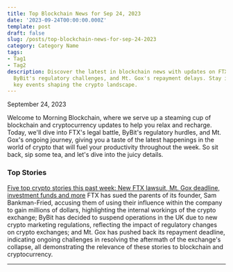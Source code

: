 ```yaml
---
title: Top Blockchain News for Sep 24, 2023
date: '2023-09-24T00:00:00.000Z'
template: post
draft: false
slug: /posts/top-blockchain-news-for-sep-24-2023
category: Category Name
tags:
- Tag1
- Tag2
description: Discover the latest in blockchain news with updates on FTX's lawsuit,
  ByBit's regulatory challenges, and Mt. Gox's repayment delays. Stay informed on
  key events shaping the crypto landscape.
---
```

September 24, 2023

Welcome to Morning Blockchain, where we serve up a steaming cup of blockchain and cryptocurrency updates to help you relax and recharge. Today, we'll dive into FTX's legal battle, ByBit's regulatory hurdles, and Mt. Gox's ongoing journey, giving you a taste of the latest happenings in the world of crypto that will fuel your productivity throughout the week. So sit back, sip some tea, and let's dive into the juicy details.

### Top Stories
[Five top crypto stories this past week: New FTX lawsuit, Mt. Gox deadline, investment funds and more](https://www.theblock.co/post/252669/five-top-crypto-stories-this-past-week-new-ftx-lawsuit-mt-gox-deadline-investment-funds-and-more?utm_source=rss&utm_medium=rss/)
FTX has sued the parents of its founder, Sam Bankman-Fried, accusing them of using their influence within the company to gain millions of dollars, highlighting the internal workings of the crypto exchange; ByBit has decided to suspend operations in the UK due to new crypto marketing regulations, reflecting the impact of regulatory changes on crypto exchanges; and Mt. Gox has pushed back its repayment deadline, indicating ongoing challenges in resolving the aftermath of the exchange's collapse, all demonstrating the relevance of these stories to blockchain and cryptocurrency.

---